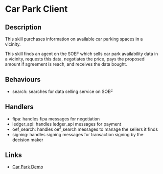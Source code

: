 # Car Park Client

## Description

This skill purchases information on available car parking spaces in a vicinity.

This skill finds an agent on the SOEF which sells car park availability data in a vicinity, requests this data, negotiates the price, pays the proposed amount if agreement is reach, and receives the data bought.


## Behaviours

* search: searches for data selling service on SOEF

## Handlers

* fipa: handles fipa messages for negotiation
* ledger_api: handles ledger_api messages for payment
* oef_search: handles oef_search messages to manage the sellers it finds
* signing: handles signing messages for transaction signing by the decision maker


## Links

* <a href="https://docs.fetch.ai/aea/car-park-skills/" target="_blank">Car Park Demo</a>
